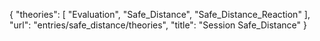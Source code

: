 {
    "theories": [
        "Evaluation",
        "Safe_Distance",
        "Safe_Distance_Reaction"
    ],
    "url": "entries/safe_distance/theories",
    "title": "Session Safe_Distance"
}